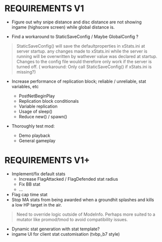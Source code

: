# REQUIREMENTS V1

* Figure out why snipe distance and disc distance are not showing ingame (highscore screen) while global distance is.

* Find a workaround to StaticSaveConfig / Maybe GlobalConfig ?
>	StaticSaveConfig() will save the defaultproperties in xStats.ini at server startup. any changes made to xStats.ini
>	while the server is running will be overwritten by wathever value was declared at startup. Changes to the config file would
>	therefore only work if the server is turned off. ( workaround: Only call StaticSaveConfig() if xStats.ini is missing?) 

* Increase performance of replication block; reliable / unreliable, stat variables, etc
  * PostNetBeginPlay
  * Replication block conditionals
  * Variable replication
  * Usage of sleep()
  * Reduce new() / spawn()

* Thoroughly test mod:
  * Demo playback
  * General gameplay

# REQUIREMENTS V1+

* Implement/fix default stats
  * Increase FlagAttacked / FlagDefended stat radius
  * Fix BB stat
  * ...
* Flag cap time stat
* Stop MA stats from being awarded when a groundhit splashes and kills a low HP target in the air.
> Need to override logic outside of ModeInfo. Perhaps more suited to a mutator like promod/tmod to avoid compatibility issues.
* Dynamic stat generation with stat template?
* ingame UI for client stat customisation (tvbp_b7 style)
